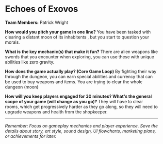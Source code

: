 # Echoes of Exovos

**Team Members:** Patrick Wright

**How would you pitch your game in one line?**
You have been tasked with clearing a distant moon of its inhabitents , but you start to question your morals. 

**What is the key mechanic(s) that make it fun?**
There are alien weapons like swords that you encounter when exploring, you can use these with unique abilities like zero gravity. 

**How does the game actually play? (Core Game Loop)**
By fighting their way through the dungeon, you can earn special abilities and currency that can be used to buy weapons and items. You are trying to clear the whole dungeon (moon) 

**How will you keep players engaged for 30 minutes? What's the general scope of your game (will change as you go)?**
They will have to clear rooms, which get progressively harder as they go along, so they will need to upgrade weapons and health from the shopkeeper.

---
*Remember: Focus on gameplay mechanics and player experience. Save the details about story, art style, sound design, UI flowcharts, marketing plans, or achievements for later.*
